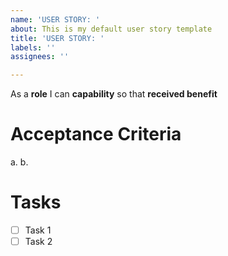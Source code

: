 ```yaml
---
name: 'USER STORY: '
about: This is my default user story template
title: 'USER STORY: '
labels: ''
assignees: ''

---
```


As a **role** I can **capability** so that **received benefit**

# Acceptance Criteria
a. 
b. 

# Tasks
- [ ] Task 1
- [ ] Task 2
